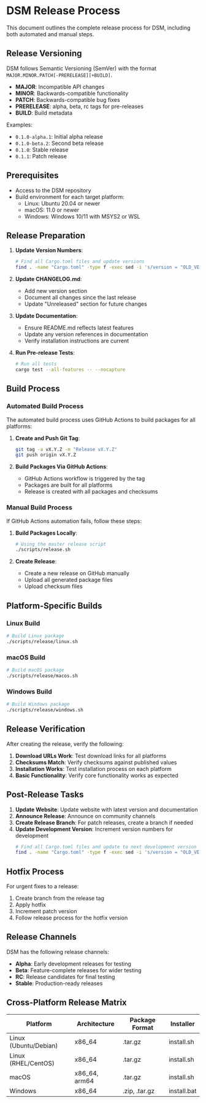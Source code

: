 # DSM Release Process

This document outlines the complete release process for DSM, including both automated and manual steps.

## Release Versioning

DSM follows Semantic Versioning (SemVer) with the format `MAJOR.MINOR.PATCH[-PRERELEASE][+BUILD]`.

- **MAJOR**: Incompatible API changes
- **MINOR**: Backwards-compatible functionality
- **PATCH**: Backwards-compatible bug fixes
- **PRERELEASE**: alpha, beta, rc tags for pre-releases
- **BUILD**: Build metadata

Examples:
- `0.1.0-alpha.1`: Initial alpha release
- `0.1.0-beta.2`: Second beta release
- `0.1.0`: Stable release
- `0.1.1`: Patch release

## Prerequisites

- Access to the DSM repository
- Build environment for each target platform:
  - Linux: Ubuntu 20.04 or newer
  - macOS: 11.0 or newer
  - Windows: Windows 10/11 with MSYS2 or WSL

## Release Preparation

1. **Update Version Numbers**:
   ```bash
   # Find all Cargo.toml files and update versions
   find . -name "Cargo.toml" -type f -exec sed -i 's/version = "OLD_VERSION"/version = "NEW_VERSION"/g' {} \;
   ```

2. **Update CHANGELOG.md**:
   - Add new version section
   - Document all changes since the last release
   - Update "Unreleased" section for future changes

3. **Update Documentation**:
   - Ensure README.md reflects latest features
   - Update any version references in documentation
   - Verify installation instructions are current

4. **Run Pre-release Tests**:
   ```bash
   # Run all tests
   cargo test --all-features -- --nocapture
   ```

## Build Process

### Automated Build Process

The automated build process uses GitHub Actions to build packages for all platforms:

1. **Create and Push Git Tag**:
   ```bash
   git tag -a vX.Y.Z -m "Release vX.Y.Z"
   git push origin vX.Y.Z
   ```

2. **Build Packages Via GitHub Actions**:
   - GitHub Actions workflow is triggered by the tag
   - Packages are built for all platforms
   - Release is created with all packages and checksums

### Manual Build Process

If GitHub Actions automation fails, follow these steps:

1. **Build Packages Locally**:
   ```bash
   # Using the master release script
   ./scripts/release.sh
   ```

2. **Create Release**:
   - Create a new release on GitHub manually
   - Upload all generated package files
   - Upload checksum files

## Platform-Specific Builds

### Linux Build

```bash
# Build Linux package
./scripts/release/linux.sh
```

### macOS Build

```bash
# Build macOS package
./scripts/release/macos.sh
```

### Windows Build

```bash
# Build Windows package
./scripts/release/windows.sh
```

## Release Verification

After creating the release, verify the following:

1. **Download URLs Work**: Test download links for all platforms
2. **Checksums Match**: Verify checksums against published values
3. **Installation Works**: Test installation process on each platform
4. **Basic Functionality**: Verify core functionality works as expected

## Post-Release Tasks

1. **Update Website**: Update website with latest version and documentation
2. **Announce Release**: Announce on community channels
3. **Create Release Branch**: For patch releases, create a branch if needed
4. **Update Development Version**: Increment version numbers for development
   ```bash
   # Find all Cargo.toml files and update to next development version
   find . -name "Cargo.toml" -type f -exec sed -i 's/version = "OLD_VERSION"/version = "NEW_VERSION-dev"/g' {} \;
   ```

## Hotfix Process

For urgent fixes to a release:

1. Create branch from the release tag
2. Apply hotfix
3. Increment patch version
4. Follow release process for the hotfix version

## Release Channels

DSM has the following release channels:

- **Alpha**: Early development releases for testing
- **Beta**: Feature-complete releases for wider testing
- **RC**: Release candidates for final testing
- **Stable**: Production-ready releases

## Cross-Platform Release Matrix

| Platform            | Architecture | Package Format | Installer |
|---------------------|--------------|----------------|-----------|
| Linux (Ubuntu/Debian) | x86_64     | .tar.gz        | install.sh |
| Linux (RHEL/CentOS)   | x86_64     | .tar.gz        | install.sh |
| macOS               | x86_64, arm64 | .tar.gz       | install.sh |
| Windows             | x86_64       | .zip, .tar.gz  | install.bat |
